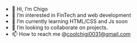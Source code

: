 - 👋 Hi, I’m Chigo
- 👀 I’m interested in FinTech and web development
- 🌱 I’m currently learning HTML/CSS and Js soon
- 💞️ I’m looking to collaborate on projects. 
- 📫 How to reach me @coolchigi0031@gmail.com

<!---
coolchigi/coolchigi is a ✨ special ✨ repository because its `README.md` (this file) appears on your GitHub profile.
You can click the Preview link to take a look at your changes.
--->
